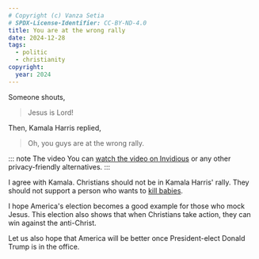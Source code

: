 ```yaml
---
# Copyright (c) Vanza Setia
# SPDX-License-Identifier: CC-BY-ND-4.0
title: You are at the wrong rally
date: 2024-12-28
tags:
  - politic
  - christianity
copyright:
  year: 2024
---
```


Someone shouts,

> Jesus is Lord!

Then, Kamala Harris replied,

> Oh, you guys are at the wrong rally.

::: note The video
You can [watch the video on Invidious](https://redirect.invidious.io/watch?v=fhv-BoWOPCw) or any other privacy-friendly alternatives.
:::

I agree with Kamala. Christians should not be in Kamala Harris' rally. They should not support a person who wants to [kill babies](https://www.christianpost.com/news/kamala-harris-says-no-to-religious-exemptions-for-abortion.html).

I hope America's election becomes a good example for those who mock Jesus. This election also shows that when Christians take action, they can win against the anti-Christ.

Let us also hope that America will be better once President-elect Donald Trump is in the office.
